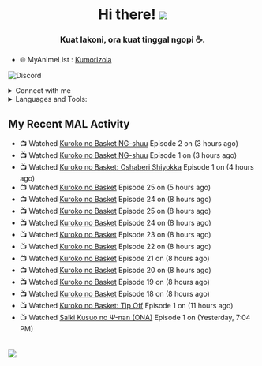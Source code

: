 <h1 align="center">Hi there! <img src="https://media.giphy.com/media/hvRJCLFzcasrR4ia7z/giphy.gif" width="25px"> </h1>
<h3 align="center">Kuat lakoni, ora kuat tinggal ngopi ☕.</h3>

- 🌐 MyAnimeList : [Kumorizola](https://myanimelist.net/animelist/Kumorizola)

![Discord](https://discord.c99.nl/widget/theme-3/761213268009943051.png)
<details>
      <summary>Connect with me</summary>
    <p align="left">
        <a href="https://www.facebook.com/kumori.hartley.1" target="blank"><img align="center"
                src="https://raw.githubusercontent.com/rahuldkjain/github-profile-readme-generator/master/src/images/icons/Social/facebook.svg"
                alt="kumori hartley" height="30" width="40" /></a>
        <a href="https://www.instagram.com/kumorizola/" target="blank"><img align="center"
                src="https://raw.githubusercontent.com/rahuldkjain/github-profile-readme-generator/master/src/images/icons/Social/instagram.svg"
                alt="kumorizola" height="30" width="40" /></a>
        <a href="https://discord.com" target="blank"><img align="center"
                src="https://raw.githubusercontent.com/rahuldkjain/github-profile-readme-generator/master/src/images/icons/Social/discord.svg"
                alt="Kumori#5882" height="30" width="40" /></a>
    </p>
</details>

<details>
    <summary align="left">Languages and Tools:</summary>
<p align="left">
      <a href="https://www.w3schools.com/css/" target="_blank">
        <img src="https://raw.githubusercontent.com/devicons/devicon/master/icons/css3/css3-original-wordmark.svg"
            alt="css3" width="40" height="40" /> </a> <a href="https://www.w3.org/html/" target="_blank"> <img
            src="https://raw.githubusercontent.com/devicons/devicon/master/icons/html5/html5-original-wordmark.svg"
            alt="html5" width="40" height="40" /> </a> <a href="https://www.java.com" target="_blank"> <img
            src="https://raw.githubusercontent.com/devicons/devicon/master/icons/java/java-original.svg" alt="java"
            width="40" height="40" /> </a> <a href="https://developer.mozilla.org/en-US/docs/Web/JavaScript"
            target="_blank"> <img
            src="https://raw.githubusercontent.com/devicons/devicon/master/icons/javascript/javascript-original.svg"
            alt="javascript" width="40" height="40" /> </a> <a href="https://nodejs.org" target="_blank"> <img
            src="https://raw.githubusercontent.com/devicons/devicon/master/icons/nodejs/nodejs-original-wordmark.svg"
            alt="nodejs" width="40" height="40" /> </a> <a href="https://www.python.org" target="_blank"> <img
            src="https://raw.githubusercontent.com/devicons/devicon/master/icons/python/python-original.svg"
            alt="python" width="40" height="40" /> </a> <a href="https://www.typescriptlang.org/" target="_blank"> <img
            src="https://raw.githubusercontent.com/devicons/devicon/master/icons/typescript/typescript-original.svg" 
            alt="typescript" width="40" height="40" /> </a> <a href="https://www.photoshop.com/en" target="_blank"> <img
            src="https://upload.wikimedia.org/wikipedia/commons/a/af/Adobe_Photoshop_CC_icon.svg" alt="photoshop" width="40" height="40"/> </a>
            <a href="https://www.adobe.com/products/premiere.html" target="_blank"> <img
            src="https://upload.wikimedia.org/wikipedia/commons/4/40/Adobe_Premiere_Pro_CC_icon.svg" alt="Premiere pro" width="40" height="40"/> </a>
            <a href="https://www.adobe.com/in/products/illustrator.html" target="_blank"> <img 
            src="https://upload.wikimedia.org/wikipedia/commons/f/fb/Adobe_Illustrator_CC_icon.svg" alt="illustrator" width="40" height="40"/> </a>
      
 </details>
 
 <h2> My Recent MAL Activity</h2>
<!-- MAL_ACTIVITY:start -->

- 📺 Watched [Kuroko no Basket NG-shuu](https://MyAnimeList.net/anime.php?id=15487) Episode 2 on (3 hours ago)
- 📺 Watched [Kuroko no Basket NG-shuu](https://MyAnimeList.net/anime.php?id=15487) Episode 1 on (3 hours ago)
- 📺 Watched [Kuroko no Basket: Oshaberi Shiyokka](https://MyAnimeList.net/anime.php?id=17259) Episode 1 on (4 hours ago)
- 📺 Watched [Kuroko no Basket](https://MyAnimeList.net/anime.php?id=11771) Episode 25 on (5 hours ago)
- 📺 Watched [Kuroko no Basket](https://MyAnimeList.net/anime.php?id=11771) Episode 24 on (8 hours ago)
- 📺 Watched [Kuroko no Basket](https://MyAnimeList.net/anime.php?id=11771) Episode 25 on (8 hours ago)
- 📺 Watched [Kuroko no Basket](https://MyAnimeList.net/anime.php?id=11771) Episode 24 on (8 hours ago)
- 📺 Watched [Kuroko no Basket](https://MyAnimeList.net/anime.php?id=11771) Episode 23 on (8 hours ago)
- 📺 Watched [Kuroko no Basket](https://MyAnimeList.net/anime.php?id=11771) Episode 22 on (8 hours ago)
- 📺 Watched [Kuroko no Basket](https://MyAnimeList.net/anime.php?id=11771) Episode 21 on (8 hours ago)
- 📺 Watched [Kuroko no Basket](https://MyAnimeList.net/anime.php?id=11771) Episode 20 on (8 hours ago)
- 📺 Watched [Kuroko no Basket](https://MyAnimeList.net/anime.php?id=11771) Episode 19 on (8 hours ago)
- 📺 Watched [Kuroko no Basket](https://MyAnimeList.net/anime.php?id=11771) Episode 18 on (8 hours ago)
- 📺 Watched [Kuroko no Basket: Tip Off](https://MyAnimeList.net/anime.php?id=16916) Episode 1 on (11 hours ago)
- 📺 Watched [Saiki Kusuo no Ψ-nan (ONA)](https://MyAnimeList.net/anime.php?id=19469) Episode 1 on (Yesterday, 7:04 PM)

<!-- MAL_ACTIVITY:end -->

  
<h2 align="left"> <img src="https://media.discordapp.net/attachments/918405470073520168/919220018355523584/ezgif.com-gif-maker_1.gif">
